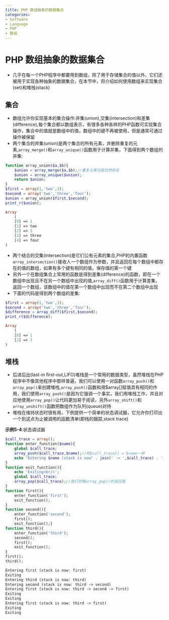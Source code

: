 ```yaml
---
title: PHP 数组抽象的数据集合
categories:
- Software
- Language
- PHP
- 数组
---
```

# PHP 数组抽象的数据集合

- 几乎在每一个PHP程序中都要用到数组，除了用于存储集合的值以外，它们还被用于实现各种抽象的数据集合，在本节中，将介绍如何使用数组来实现集合(set)和堆栈(stack)

## 集合

- 数组允许你实现基本的集合操作:并集(union),交集(intersection)和差集(difference),每个集合都以数组表示，有很多各种各样的PHP函数可实现集合操作，集合中的值就是数组中的值，数组中的键不再被使用，但是通常可通过操作被保留
- 两个集合的并集(union)是两个集合的所有元素，并删除重复的元素,`array_merge()`和`array_unique()`函数用于计算并集，下面得到两个数组的并集:

```php
function array_union($a,$b){
    $union = array_merge($a,$b);//重复元素可能仍然存在
    $union = array_unique($union);
    return $union;
}
$first = array(1,'two',3);
$second = array('two','three','four');
$union = array_union($first,$second);
print_r($union);

Array
    (
    [0] => 1
    [1] => two
    [2] => 3
    [3] => three
    [4] => four
)
```

- 两个结合的交集(intersection)是它们公有元素的集合,PHP的内置函数`array_intersection()`接收人一个数组作为参数，并且返回在每个数组中都存在的值的数组，如果有多个键有相同的值，保存值的第一个键
- 另外一个在数组集合上常用的函数是得到差集(difference)的函数，即在一个数组中出现且不在另一个数组中出现的值,`array_diff()`函数用于计算差集，返回一个数组，该数组中的值在第一个数组中出现而不在第二个数组中出现
- 下面的代码是得到两个数组的差集:

```php
$first = array(1,'two',3);
$second = array('two','three','four');
$difference = array_diff($first,$second);
print_r($difference);

Array
    (
    [0] => 1
    [2] => 3
)
```

## 堆栈

- 后进后出(last-in first-out,LIFO)堆栈是一个常用的数据类型，虽然堆栈在PHP程序中不像其他程序中那样普遍，我们可以使用一对函数`array_push()`和`array_pop()`来创建堆栈,`array_push()`函数和用$array[]赋值具有相同的作用，我们使用`array_push()`是因为它强调一个事实，我们用堆栈工作，并且对应地使用`array_pop()`让代码更加易于阅读，另外`array_shift()`和`array_unshift()`函数把数组作为队列(queue)对待
- 堆栈在维持状态时很有用，下例提供一个简单的状态调试器，它允许你打印出一个到这点为止被调用的函数清单(即栈的跟踪,stack trace)

**示例5-4**:状态调试器

```php
$call_trace = array();
function enter_function($name){
    global $call_trace;
    array_push($call_trace,$name);//和$call_trace[] = $name一样
    echo "Entering $name (stack is now" . join(' -> ',$call_trace) . ')<br/>';
}
function exit_function(){
    echo 'Exiting<br/>';
    global $call_trace;
    array_pop($call_trace);//我们忽略array_pop()的返回值
}
function first(){
    enter_function('first');
    exit_function();
}
function second(){
    enter_function('second');
    first();
    exit_function();}
function third(){
    enter_function('third');
    second();
    first();
    exit_function();
}
first();
third();

Entering first (stack is now: first)
Exiting
Entering third (stack is now: third)
Entering second (stack is now: third -> second)
Entering first (stack is now: third -> second -> first)
Exiting
Exiting
Entering first (stack is now: third -> first)
Exiting
Exiting
```